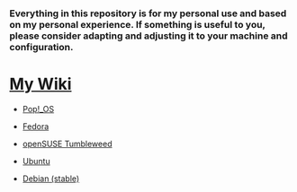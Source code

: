 ###  Everything in this repository is for my personal use and based on my personal experience. If something is useful to you, please consider adapting and adjusting it to your machine and configuration.

# [My Wiki](https://github.com/G4NST3/GNU-Linux/wiki)

- [Pop!_OS](https://github.com/G4NST3/GNU-Linux/wiki/Pop!_OS)

- [Fedora](https://github.com/G4NST3/GNU-Linux/wiki/Fedora)

- [openSUSE Tumbleweed](https://github.com/G4NST3/GNU-Linux/wiki/openSUSE-Tumbleweed)

- [Ubuntu](https://github.com/G4NST3/GNU-Linux/wiki/Ubuntu)

- [Debian (stable)](https://github.com/G4NST3/GNU-Linux/wiki/Debian-(stable))


